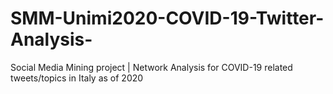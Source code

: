 # SMM-Unimi2020-COVID-19-Twitter-Analysis-
Social Media Mining project | Network Analysis for COVID-19 related tweets/topics in Italy as of 2020
